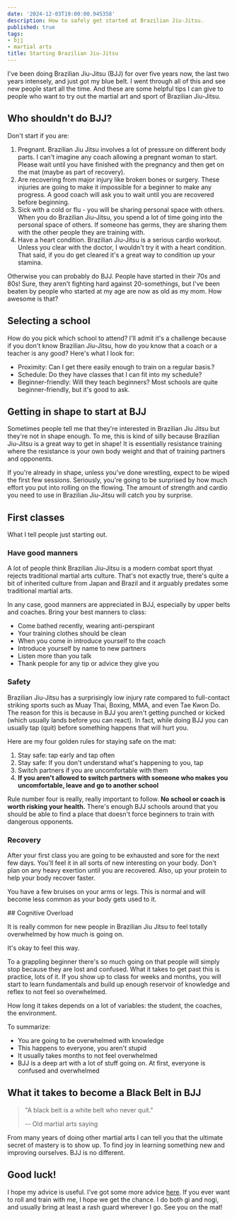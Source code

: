 ```yaml
---
date: '2024-12-03T19:00:00.945358'
description: How to safely get started at Brazilian Jiu-Jitsu.
published: true
tags: 
- bjj
- martial arts
title: Starting Brazilian Jiu-Jitsu
---
```


I've been doing Brazilian Jiu-Jitsu (BJJ) for over five years now, the last two years intensely, and just got my blue belt. I went through all of this and see new people start all the time. And these are some helpful tips I can give to people who want to try out the martial art and sport of Brazilian Jiu-Jitsu.

## Who shouldn't do BJJ?

Don't start if you are:

1. Pregnant. Brazilian Jiu Jitsu involves a lot of pressure on different body parts. I can't imagine any coach allowing a pregnant woman to start. Please wait until you have finished with the pregnancy and then get on the mat (maybe as part of recovery). 
2. Are recovering from major injury like broken bones or surgery. These injuries are going to make it impossible for a beginner to make any progress. A good coach will ask you to wait until you are recovered before beginning.
3. Sick with a cold or flu - you will be sharing personal space with others. When you do Brazilian Jiu-Jitsu, you spend a lot of time going into the personal space of others. If someone has germs, they are sharing them with the other people they are training with. 
4. Have a heart condition. Brazilian Jiu-Jitsu is a serious cardio workout. Unless you clear with the doctor, I wouldn't try it with a heart condition. That said, if you do get cleared it's a great way to condition up your stamina.

Otherwise you can probably do BJJ. People have started in their 70s and 80s! Sure, they aren't fighting hard against 20-somethings, but I've been beaten by people who started at my age are now as old as my mom. How awesome is that?

## Selecting a school

How do you pick which school to attend? I'll admit it's a challenge because if you don't know Brazilian Jiu-Jitsu, how do you know that a coach or a teacher is any good? Here's what I look for:

- Proximity: Can I get there easily enough to train on a regular basis.?
- Schedule: Do they have classes that I can fit into my schedule?
- Beginner-friendly: Will they teach beginners? Most schools are quite beginner-friendly, but it's good to ask. 

## Getting in shape to start at BJJ

Sometimes people tell me that they're interested in Brazilian Jiu Jitsu but they're not in shape enough. To me, this is kind of silly because Brazilian Jiu-Jitsu is a great way to get in shape! It is essentially resistance training where the resistance is your own body weight and that of training partners and opponents.

If you're already in shape, unless you've done wrestling, expect to be wiped the first few sessions. Seriously, you're going to be surprised by how much effort you put into rolling on the flowing. The amount of strength and cardio you need to use in Brazilian Jiu-Jitsu will catch you by surprise.

## First classes

What I tell people just starting out.

### Have good manners

A lot of people think Brazilian Jiu-Jitsu is a modern combat sport thyat rejects traditional martial arts culture. That's not exactly true, there's quite a bit of inherited culture from Japan and Brazil and it arguably predates some traditional martial arts.

In any case, good manners are appreciated in BJJ, especially by upper belts and coaches. Bring your best manners to class:

- Come bathed recently, wearing anti-perspirant
- Your training clothes should be clean
- When you come in introduce yourself to the coach
- Introduce yourself by name to new partners
- Listen more than you talk
- Thank people for any tip or advice they give you

### Safety

Brazilian Jiu-Jitsu has a surprisingly low injury rate compared to full-contact striking sports such as Muay Thai, Boxing, MMA, and even Tae Kwon Do. The reason for this is because in BJJ you aren't getting punched or kicked (which usually lands before you can react). In fact, while doing BJJ you can usually tap (quit) before something happens that will hurt you. 

Here are my four golden rules for staying safe on the mat:

1. Stay safe: tap early and tap often
2. Stay safe: If you don't understand what's happening to you, tap
3. Switch partners if you are uncomfortable with them
4. **If you aren't allowed to switch partners with someone who makes you uncomfortable, leave and go to another school**

Rule number four is really, really important to follow. **No school or coach is worth risking your health.** There's enough BJJ schools around that you should be able to find a place that doesn't force beginners to train with dangerous opponents.

### Recovery

After your first class you are going to be exhausted and sore for the next few days. You'll feel it in all sorts of new interesting on your body. Don't plan on any heavy exertion until you are recovered. Also, up your protein to help your body recover faster.

You have a few bruises on your arms or legs. This is normal and will become less common as your body gets used to it.

## Cognitive Overload

It is really common for new people in Brazilian Jiu Jitsu to feel totally overwhelmed by how much is going on.

It's okay to feel this way.

To a grappling beginner there's so much going on that people will simply stop because they are lost and confused. What it takes to get past this is practice, lots of it. If you show up to class for weeks and months, you will start to learn fundamentals and build up enough reservoir of knowledge and reflex to not feel so overwhelmed.

How long it takes depends on a lot of variables: the student, the coaches, the environment. 

To summarize:

- You are going to be overwhelmed with knowledge
- This happens to everyone, you aren't stupid
- It usually takes months to not feel overwhelmed
- BJJ is a deep art with a lot of stuff going on. At first, everyone is confused and overwhelmed

## What it takes to become a Black Belt in BJJ

> "A black belt is a white belt who never quit."
>
>  -- Old martial arts saying

From many years of doing other martial arts I can tell you that the ultimate secret of mastery is to show up. To find joy in learning something new and improving ourselves. BJJ is no different. 

## Good luck!

I hope my advice is useful. I've got some more advice [here](/posts/2023-06-bjj-training-tips). If you ever want to roll and train with me, I hope we get the chance. I do both gi and nogi, and usually bring at least a rash guard wherever I go. See you on the mat!

